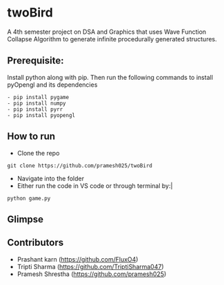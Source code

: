 # twoBird
A 4th semester project on DSA and Graphics that uses Wave Function Collapse Algorithm to generate infinite procedurally generated structures.

## Prerequisite:
Install python along with pip. Then run the following commands to install pyOpengl and its dependencies
```
- pip install pygame
- pip install numpy
- pip install pyrr
- pip install pyopengl
```

## How to run
- Clone the repo
```
git clone https://github.com/pramesh025/twoBird
```
- Navigate into the folder
- Either run the code in VS code or through terminal by:|
```
python game.py
```

## Glimpse

## Contributors 
- Prashant karn (https://github.com/FluxO4)
- Tripti Sharma (https://github.com/TriptiSharma047)
- Pramesh Shrestha (https://github.com/pramesh025)
